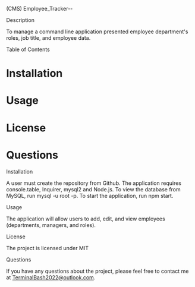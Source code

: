 (CMS) Employee_Tracker--

Description 

To manage a command line application presented employee department's roles, job title, and employee data.

Table of Contents

# Installation
# Usage
# License
# Questions

Installation

A user must create the repository from Github. The application requires console.table, Inquirer, mysql2 and Node.js. To view the database from MySQL, run mysql -u root -p. To start the application, run npm start.

Usage

The application will allow users to add, edit, and view employees (departments, managers, and roles).

License

The project is licensed under MIT

Questions

If you have any questions about the project, please feel free to contact me at TerminalBash2022@outlook.com. 
